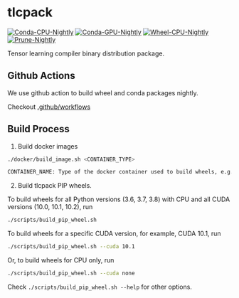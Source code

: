 # tlcpack

[![Conda-CPU-Nightly](https://github.com/tlc-pack/tlcpack/workflows/Conda-CPU-Nightly/badge.svg)](https://github.com/tlc-pack/tlcpack/actions?query=workflow%3AConda-CPU-Nightly)
[![Conda-GPU-Nightly](https://github.com/tlc-pack/tlcpack/workflows/Conda-GPU-Nightly/badge.svg)](https://github.com/tlc-pack/tlcpack/actions?query=workflow%3AConda-GPU-Nightly)
[![Wheel-CPU-Nightly](https://github.com/tlc-pack/tlcpack/workflows/Wheel-CPU-Nightly/badge.svg)](https://github.com/tlc-pack/tlcpack/actions?query=workflow%3AWheel-CPU-Nightly)
[![Prune-Nightly](https://github.com/tlc-pack/tlcpack/workflows/Prune-Nightly/badge.svg)](https://github.com/tlc-pack/tlcpack/actions?query=workflow%3APrune-Nightly)

Tensor learning compiler binary distribution package.

## Github Actions

We use github action to build wheel and conda packages nightly.

Checkout [.github/workflows](.github/workflows)


## Build Process

1. Build docker images

```bash
./docker/build_image.sh <CONTAINER_TYPE>

CONTAINER_NAME: Type of the docker container used to build wheels, e.g., (cpu|cu100|cu101|cu102)
```

2. Build tlcpack PIP wheels.

To build wheels for all Python versions (3.6, 3.7, 3.8) with CPU and all CUDA versions (10.0, 10.1, 10.2), run

```bash
./scripts/build_pip_wheel.sh
```

To build wheels for a specific CUDA version, for example, CUDA 10.1, run

```bash
./scripts/build_pip_wheel.sh --cuda 10.1
```

Or, to build wheels for CPU only, run
```bash
./scripts/build_pip_wheel.sh --cuda none
```

Check `./scripts/build_pip_wheel.sh --help` for other options.
